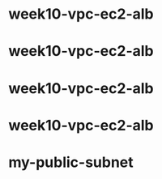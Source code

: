 # week10-vpc-ec2-alb
# week10-vpc-ec2-alb
# week10-vpc-ec2-alb
# week10-vpc-ec2-alb
# my-public-subnet
